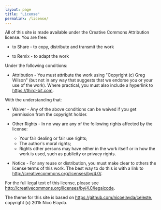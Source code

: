 ```yaml
---
layout: page
title: "License"
permalink: /license/
---
```


All of this site is made available under the Creative Commons
Attribution license. You are free:

*  to Share - to copy, distribute and transmit the work

*  to Remix - to adapt the work

Under the following conditions:

* Attribution - You must attribute the work using "Copyright (c)
  Greg Wilson" (but not in any way that suggests that we
  endorse you or your use of the work).  Where practical, you must
  also include a hyperlink to https://third-bit.com.

With the understanding that:

* Waiver - Any of the above conditions can be waived if you get
  permission from the copyright holder.

* Other Rights - In no way are any of the following rights affected by
  the license:
  * Your fair dealing or fair use rights;
  * The author's moral rights;
  * Rights other persons may have either in the work itself or in how
    the work is used, such as publicity or privacy rights.

* Notice - For any reuse or distribution, you must make clear to
  others the license terms of this work. The best way to do this is
  with a link to http://creativecommons.org/licenses/by/4.0/.

For the full legal text of this license, please see http://creativecommons.org/licenses/by/4.0/legalcode.

The theme for this site is based on https://github.com/nicoelayda/celeste, copyright (c) 2015 Nico Elayda.
